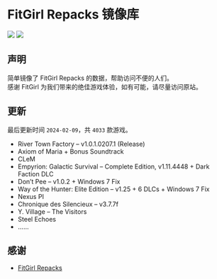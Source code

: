 ﻿# FitGirl Repacks 镜像库
![](https://img.shields.io/badge/ci-passing-brightgreen.svg?logo=github)
![](https://img.shields.io/badge/license-MIT-brightgreen.svg)

## 声明
简单镜像了 FitGirl Repacks 的数据，帮助访问不便的人们。  
感谢 FitGirl 为我们带来的绝佳游戏体验，如有可能，请尽量访问原站。

## 更新
最后更新时间 `2024-02-09`，共 `4033` 款游戏。
- River Town Factory – v1.0.1.0207.1 (Release)
- Axiom of Maria + Bonus Soundtrack
- CLeM
- Empyrion: Galactic Survival – Complete Edition, v1.11.4448 + Dark Faction DLC
- Don’t Pee – v1.0.2 + Windows 7 Fix
- Way of the Hunter: Elite Edition – v1.25 + 6 DLCs + Windows 7 Fix
- Nexus PI
- Chronique des Silencieux – v3.7.7f
- Y. Village – The Visitors
- Steel Echoes
- ……

## 感谢
- [FitGirl Repacks](https://fitgirl-repacks.site/)
